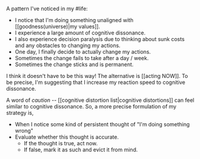 A pattern I've noticed in my #life:
- I notice that I'm doing something unaligned with [[goodness(universe)|my values]].
- I experience a large amount of cognitive dissonance.
- I also experience decision paralysis due to thinking about sunk costs and any obstacles to changing my actions.
- One day, I finally decide to actually change my actions.
- Sometimes the change fails to take after a day / week. 
- Sometimes the change sticks and is permanent.

I think it doesn't have to be this way!
The alternative is [[acting NOW]].
To be precise, I'm suggesting that I increase my reaction speed to cognitive dissonance.

A word of *caution* -- [[cognitive distortion list|cognitive distortions]] can feel similar to cognitive dissonance.
So, a more precise formulation of my strategy is, 
- When I notice some kind of persistent thought of "I'm doing something wrong"
- Evaluate whether this thought is accurate.
	- If the thought is true, act now.
	- If false, mark it as such and evict it from mind.
